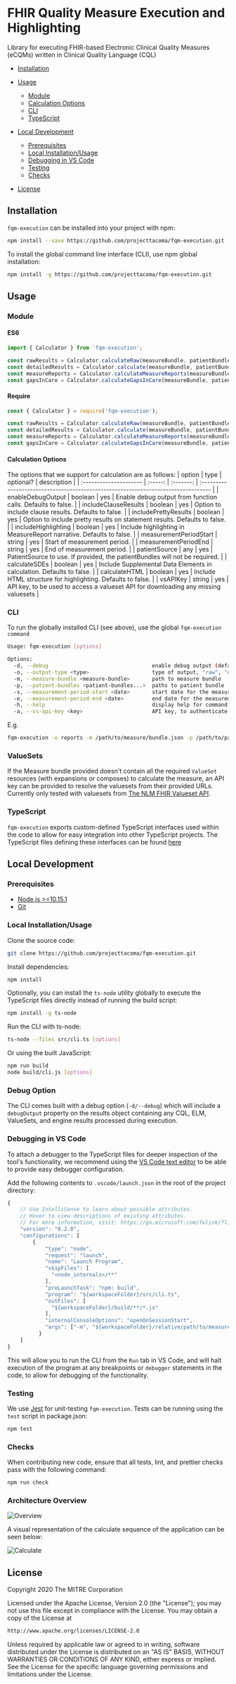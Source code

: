 # FHIR Quality Measure Execution and Highlighting

Library for executing FHIR-based Electronic Clinical Quality Measures (eCQMs) written in Clinical Quality Language (CQL)

*   [Installation](#installation)

*   [Usage](#usage)
    *   [Module](#module)
    *   [Calculation Options](#calculation-options)
    *   [CLI](#cli)
    *   [TypeScript](#typescript)

*   [Local Development](#local-development)
    *   [Prerequisites](#prerequisites)
    *   [Local Installation/Usage](#local-installation%2Fusage)
    *   [Debugging in VS Code](#debugging-in-vs-code)
    *   [Testing](#testing)
    *   [Checks](#checks)

*   [License](#license)

## Installation

`fqm-execution` can be installed into your project with npm:

``` bash
npm install --save https://github.com/projecttacoma/fqm-execution.git
```

To install the global command line interface (CLI), use npm global installation:

``` bash
npm install -g https://github.com/projecttacoma/fqm-execution.git
```

## Usage

### Module

#### ES6
``` JavaScript
import { Calculator } from 'fqm-execution';

const rawResults = Calculator.calculateRaw(measureBundle, patientBundles, options); // Get raw results from CQL engine for each patient
const detailedResults = Calculator.calculate(measureBundle, patientBundles, options); // Get detailed population results for each patient
const measureReports = Calculator.calculateMeasureReports(measureBundle, patientBundles, options); // Get individual FHIR MeasureReports for each patient
const gapsInCare = Calculator.calculateGapsInCare(measureBundle, patientBundles, options); // Get gaps in care for each patient, if present
```

#### Require
``` JavaScript
const { Calculator } = require('fqm-execution');

const rawResults = Calculator.calculateRaw(measureBundle, patientBundles, options); // Get raw results from CQL engine for each patient
const detailedResults = Calculator.calculate(measureBundle, patientBundles, options); // Get detailed population results for each patient
const measureReports = Calculator.calculateMeasureReports(measureBundle, patientBundles, options); // Get individual FHIR MeasureReports for each patient
const gapsInCare = Calculator.calculateGapsInCare(measureBundle, patientBundles, options); // Get gaps in care for each patient, if present
```

#### Calculation Options

The options that we support for calculation are as follows:
| option                 |  type   | optional? | description                                                                        |
| :--------------------- | :-----: | :-------: | :--------------------------------------------------------------------------------- |
| enableDebugOutput      | boolean |    yes    |                        Enable debug output from function calls. Defaults to false. |
| includeClauseResults   | boolean |    yes    |                               Option to include clause results. Defaults to false. |
| includePrettyResults   | boolean |    yes    |          Option to include pretty results on statement results. Defaults to false. |
| includeHighlighting    | boolean |    yes    |                Include highlighting in MeasureReport narrative. Defaults to false. |
| measurementPeriodStart | string  |    yes    |                                                       Start of measurement period. |
| measurementPeriodEnd   | string  |    yes    |                                                         End of measurement period. |
| patientSource          |   any   |    yes    |        PatientSource to use. If provided, the patientBundles will not be required. |
| calculateSDEs          | boolean |    yes    |              Include Supplemental Data Elements in calculation. Defaults to false. |
| calculateHTML          | boolean |    yes    |                        Include HTML structure for highlighting. Defaults to false. |
| vsAPIKey               | string  |    yes    | API key, to be used to access a valueset API for downloading any missing valuesets |

### CLI

To run the globally installed CLI (see above), use the global `fqm-execution command`

``` bash
Usage: fqm-execution [options]

Options:
  -d, --debug                                 enable debug output (default: false)
  -o, --output-type <type>                    type of output, "raw", "detailed", "reports", "gaps" (default: "detailed")
  -m, --measure-bundle <measure-bundle>       path to measure bundle
  -p, --patient-bundles <patient-bundles...>  paths to patient bundle
  -s, --measurement-period-start <date>       start date for the measurement period, in YYYY-MM-DD format (defaults to the start date defined in the Measure, or 2019-01-01 if not set there)
  -e, --measurement-period-end <date>         end date for the measurement period, in YYYY-MM-DD format (defaults to the end date defined in the Measure, or 2019-12-31 if not set there)
  -h, --help                                  display help for command
  -a, --vs-api-key <key>                      API key, to authenticate against the valueset service to be used for resolving missing valuesets
```

E.g.

``` bash
fqm-execution -o reports -m /path/to/measure/bundle.json -p /path/to/patient1/bundle.json > reports.json
```

### ValueSets

If the Measure bundle provided doesn't contain all the required `ValueSet` resources (with expansions or composes) to calculate the measure, an API key can be provided to resolve the valuesets from their provided URLs. Currently only tested with valuesets from [The NLM FHIR Valueset API](https://cts.nlm.nih.gov/fhir).

### TypeScript

`fqm-execution` exports custom-defined TypeScript interfaces used within the code to allow for easy integration into other TypeScript projects. The TypeScript files defining these interfaces can be found [here](https://github.com/projecttacoma/fqm-execution/tree/master/src/types)

## Local Development

### Prerequisites

*   [Node.js >=10.15.1](https://nodejs.org/en/)
*   [Git](https://git-scm.com/)

### Local Installation/Usage

Clone the source code:

``` bash
git clone https://github.com/projecttacoma/fqm-execution.git
```

Install dependencies:

``` bash
npm install
```

Optionally, you can install the `ts-node` utility globally to execute the TypeScript files directly instead of running the build script:

``` bash
npm install -g ts-node
```

Run the CLI with ts-node:

``` bash
ts-node --files src/cli.ts [options]
```

Or using the built JavaScript:

``` bash
npm run build
node build/cli.js [options]
```

### Debug Option

The CLI comes built with a debug option (`-d/--debug`) which will include a `debugOutput` property on the results object containing any CQL, ELM, ValueSets, and engine results processed during execution.

### Debugging in VS Code

To attach a debugger to the TypeScript files for deeper inspection of the tool's functionality, we recommend using the [VS Code text editor](https://code.visualstudio.com/) to be able to provide easy debugger configuration.

Add the following contents to `.vscode/launch.json` in the root of the project directory:

``` JavaScript
{
    // Use IntelliSense to learn about possible attributes.
    // Hover to view descriptions of existing attributes.
    // For more information, visit: https://go.microsoft.com/fwlink/?linkid=830387
    "version": "0.2.0",
    "configurations": [
        {
            "type": "node",
            "request": "launch",
            "name": "Launch Program",
            "skipFiles": [
              "<node_internals>/**"
            ],
            "preLaunchTask": "npm: build",
            "program": "${workspaceFolder}/src/cli.ts",
            "outFiles": [
              "${workspaceFolder}/build/**/*.js"
            ],
            "internalConsoleOptions": "openOnSessionStart",
            "args": ["-m", "${workspaceFolder}/relative/path/to/measure/bundle.json", "-p", "${workspaceFolder}/relative/path/to/patient/bundle.json", "-o", "<reports | detailed | raw | gaps>"]
          }
    ]
}

```

This will allow you to run the CLI from the `Run` tab in VS Code, and will halt execution of the program at any breakpoints or `debugger` statements in the code, to allow for debugging of the functionality.

### Testing

We use [Jest](https://jestjs.io/en/) for unit-testing `fqm-execution`. Tests can be running using the `test` script in package.json:

``` bash
npm test
```

### Checks

When contributing new code, ensure that all tests, lint, and prettier checks pass with the following command:

``` bash
npm run check
```
### Architecture Overview
![Overview](doc/FQM.png)

A visual representation of the  calculate sequence of the application can be seen below:

![Calculate](doc/calculate_Sequence.png)


## License

Copyright 2020 The MITRE Corporation

Licensed under the Apache License, Version 2.0 (the "License"); you may not use this file except in compliance with the License. You may obtain a copy of the License at

``` bash
http://www.apache.org/licenses/LICENSE-2.0
```

Unless required by applicable law or agreed to in writing, software distributed under the License is distributed on an "AS IS" BASIS, WITHOUT WARRANTIES OR CONDITIONS OF ANY KIND, either express or implied. See the License for the specific language governing permissions and limitations under the License.
